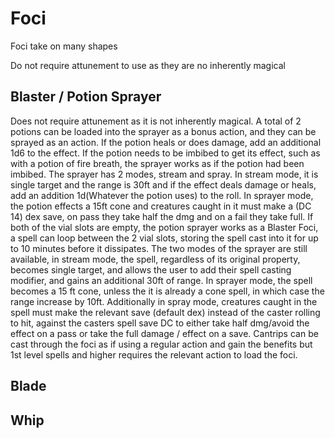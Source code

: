 # Foci
Foci take on many shapes

Do not require attunement to use as they are no inherently magical

## Blaster / Potion Sprayer
Does not require attunement as it is not inherently magical. A total of 2 potions can be loaded into the sprayer as a bonus action, and they can be sprayed as an action. If the potion heals or does damage, add an additional 1d6 to the effect. If the potion needs to be imbibed to get its effect, such as with a potion of fire breath, the sprayer works as if the potion had been imbibed. The sprayer has 2 modes, stream and spray. In stream mode, it is single target and the range is 30ft and if the effect deals damage or heals, add an addition 1d(Whatever the potion uses) to the roll. In sprayer mode, the potion effects a 15ft cone and creatures caught in it must make a (DC 14) dex save, on pass they take half the dmg and on a fail they take full.
If both of the vial slots are empty, the potion sprayer works as a Blaster Foci, a spell can loop between the 2 vial slots, storing the spell cast into it for up to 10 minutes before it dissipates. The two modes of the sprayer are still available, in stream mode, the spell, regardless of its original property, becomes single target, and allows the user to add their spell casting modifier, and gains an additional 30ft of range. In sprayer mode, the spell becomes a 15 ft cone, unless the it is already a cone spell, in which case the range increase by 10ft. Additionally in spray mode, creatures caught in the spell must make the relevant save (default dex) instead of the caster rolling to hit, against the casters spell save DC to either take half dmg/avoid the effect on a pass or take the full damage / effect on a save. Cantrips can be cast through the foci as if using a regular action and gain the benefits but 1st level spells and higher requires the relevant action to load the foci.

## Blade

## Whip
